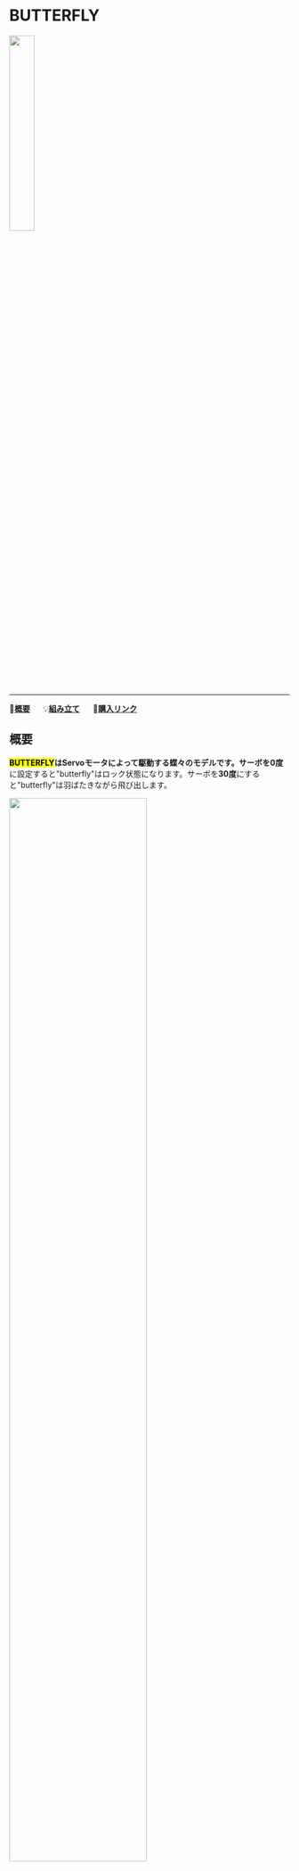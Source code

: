 # BUTTERFLY

<img src="assets/img/product_pics/unit/unit_butterfly_01.png" width="30%" height="30%">

***

:memo:**[概要](#概要)**&nbsp;&nbsp;&nbsp;&nbsp;&nbsp;&nbsp;:bulb:**[組み立て](#組み立て)**&nbsp;&nbsp;&nbsp;&nbsp;&nbsp;&nbsp;🛒**[購入リンク](https://www.aliexpress.com/store/product/M5Stack-Official-Rubber-Band-Powered-Butterfly-Launcher-with-SERVO-control-and-GROVE-Cable-Adapter-Children-s/3226069_32956965036.html)**

## 概要

**<mark>BUTTERFLY</mark>**はServoモータによって駆動する蝶々のモデルです。サーボを**0度**に設定すると"butterfly"はロック状態になります。サーボを**30度**にすると"butterfly"は羽ばたきながら飛び出します。

<img src="assets/img/product_pics/unit/unit_butterfly_06.png" width="70%" height="70%">

## 組み立て

"butterfly"が飛び立つ前にそれらを組み立てる必要があります。はじめにこの[サンプルコード](https://github.com/m5stack/M5-ProductExampleCodes/tree/master/Unit/BUTTERFLY/UIFlow)をM5Coreに書き込む必要があります。次に発射台とM5CoreをGROVEケーブルでGrove2Pinコンバータを介して接続します。

<img src="assets/img/product_pics/unit/unit_butterfly_02.png" width="70%" height="70%">

<img src="assets/img/product_pics/unit/unit_butterfly_04.png" width="70%" height="70%">

組み立て後、サーボモータを**30度**にしてから"butterfly"を発射台にセットします。そしてサーボモータを**0度**にしてロック状態にします。

<img src="assets/img/product_pics/unit/unit_butterfly_03.png" width="70%" height="70%">

<img src="assets/img/product_pics/unit/unit_butterfly_05.png" width="70%" height="70%">